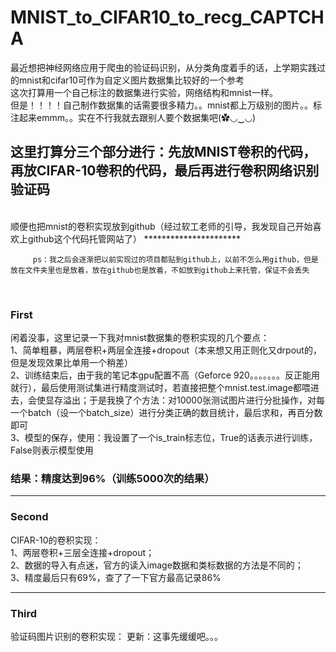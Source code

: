 # MNIST_to_CIFAR10_to_recg_CAPTCHA

  最近想把神经网络应用于爬虫的验证码识别，从分类角度着手的话，上学期实践过的mnist和cifar10可作为自定义图片数据集比较好的一个参考<br>
  这次打算用一个自己标注的数据集进行实验，网络结构和mnist一样。<br>
  但是！！！！自己制作数据集的话需要很多精力。。mnist都上万级别的图片。。标注起来emmm。。实在不行我就去跟别人要个数据集吧(✿◡‿◡)
<br>
## 这里打算分三个部分进行：先放MNIST卷积的代码，再放CIFAR-10卷积的代码，最后再进行卷积网络识别验证码
<br>
顺便也把mnist的卷积实现放到github（经过软工老师的引导，我发现自己开始喜欢上github这个代码托管网站了）
**********************
            
         ps：我之后会逐渐把以前实现过的项目都贴到github上，以前不怎么用github，但是放在文件夹里也是放着，放在github也是放着，不如放到github上来托管，保证不会丢失

<br>

### First
闲着没事，这里记录一下我对mnist数据集的卷积实现的几个要点：<br>
1、简单粗暴，两层卷积+两层全连接+dropout（本来想又用正则化又drpout的，但是发现效果比单用一个稍差）<br>
2、训练结束后，由于我的笔记本gpu配置不高（Geforce 920。。。。。。。反正能用就行），最后使用测试集进行精度测试时，若直接把整个mnist.test.image都喂进      去，会使显存溢出；于是我换了个方法：对10000张测试图片进行分批操作，对每一个batch（设一个batch_size）进行分类正确的数目统计，最后求和，再百分数即可<br>
3、模型的保存，使用：我设置了一个is_train标志位，True的话表示进行训练，False则表示模型使用

### 结果：精度达到96%（训练5000次的结果）

*************************

### Second
CIFAR-10的卷积实现：<br>
1、两层卷积+三层全连接+dropout；<br>
2、数据的导入有点迷，官方的读入image数据和类标数据的方法是不同的；<br>
3、精度最后只有69%，查了了一下官方最高记录86%  

**********************************

### Third
验证码图片识别的卷积实现：
更新：这事先缓缓吧。。。
